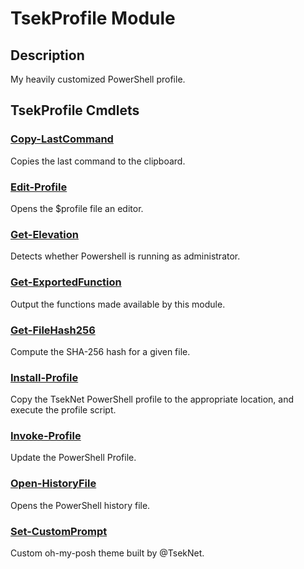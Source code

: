 ﻿---
Module Name: TsekProfile
Module Guid: cb9cc768-774a-459b-b4d9-8380f406628c
Download Help Link: NA
Help Version: 0.1.0
Locale: en-US
---

# TsekProfile Module
## Description
My heavily customized PowerShell profile.

## TsekProfile Cmdlets
### [Copy-LastCommand](Copy-LastCommand.md)
Copies the last command to the clipboard.

### [Edit-Profile](Edit-Profile.md)
Opens the $profile file an editor.

### [Get-Elevation](Get-Elevation.md)
Detects whether Powershell is running as administrator.

### [Get-ExportedFunction](Get-ExportedFunction.md)
Output the functions made available by this module.

### [Get-FileHash256](Get-FileHash256.md)
Compute the SHA-256 hash for a given file.

### [Install-Profile](Install-Profile.md)
Copy the TsekNet PowerShell profile to the appropriate location, and execute
the profile script.

### [Invoke-Profile](Invoke-Profile.md)
Update the PowerShell Profile.

### [Open-HistoryFile](Open-HistoryFile.md)
Opens the PowerShell history file.

### [Set-CustomPrompt](Set-CustomPrompt.md)
Custom oh-my-posh theme built by @TsekNet.


